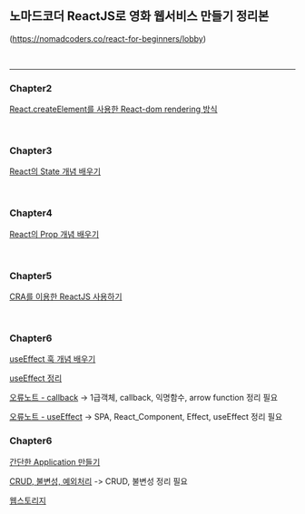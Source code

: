   ## 노마드코더 ReactJS로 영화 웹서비스 만들기 정리본
(https://nomadcoders.co/react-for-beginners/lobby)

<br/>

---

### Chapter2
[React.createElement를 사용한 React-dom rendering 방식](https://github.com/gyungsubLee/nomard_ReactJS_basic/issues/1)

<br/>

### Chapter3
[React의 State 개념 배우기](https://github.com/gyungsubLee/nomard_ReactJS_basic/issues/2)

<br/>

### Chapter4
[React의 Prop 개념 배우기](https://github.com/gyungsubLee/nomard_ReactJS_basic/issues/3)


<br/>

### Chapter5
[CRA를 이용한 ReactJS 사용하기](https://github.com/gyungsubLee/nomard_ReactJS_basic/issues/4)


<br/>


### Chapter6
[useEffect 훅 개념 배우기](https://github.com/gyungsubLee/nomard_ReactJS_basic/issues/5)

  [useEffect 정리](https://github.com/gyungsubLee/nomard_ReactJS_basic/issues/5#issuecomment-1129710634)

  [ 오류노트 - callback](https://github.com/gyungsubLee/nomard_ReactJS_basic/issues/5#issuecomment-1129519000)
  ->  1급객체, callback, 익명함수, arrow function 정리 필요

  [오류노트 - useEffect](https://github.com/gyungsubLee/nomard_ReactJS_basic/issues/5#issuecomment-1131042191) 
  ->  SPA, React_Component, Effect, useEffect 정리 필요 


### Chapter6
[간단한 Application 만들기](https://github.com/gyungsubLee/nomard_ReactJS_basic/issues/6)

  [CRUD, 불변성, 예외처리](https://github.com/gyungsubLee/nomard_ReactJS_basic/issues/6#issuecomment-1131268396)
  -> CRUD, 불변성 정리 필요

  [웹스토리지](https://github.com/gyungsubLee/nomard_ReactJS_basic/issues/6#issuecomment-1131355647)
